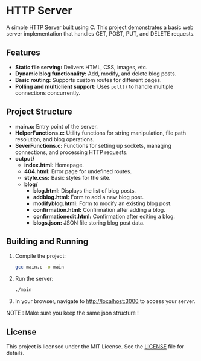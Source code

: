 # HTTP Server

A simple HTTP Server built using C. This project demonstrates a basic web server implementation that handles GET, POST, PUT, and DELETE requests.

## Features

- **Static file serving:** Delivers HTML, CSS, images, etc.
- **Dynamic blog functionality:** Add, modify, and delete blog posts.
- **Basic routing:** Supports custom routes for different pages.
- **Polling and multiclient support:** Uses `poll()` to handle multiple connections concurrently.

## Project Structure

- **main.c:** Entry point of the server.
- **HelperFunctions.c:** Utility functions for string manipulation, file path resolution, and blog operations.
- **SeverFunctions.c:** Functions for setting up sockets, managing connections, and processing HTTP requests.
- **output/** 
  - **index.html:** Homepage.
  - **404.html:** Error page for undefined routes.
  - **style.css:** Basic styles for the site.
  - **blog/**
    - **blog.html:** Displays the list of blog posts.
    - **addblog.html:** Form to add a new blog post.
    - **modifyblog.html:** Form to modify an existing blog post.
    - **confirmation.html:** Confirmation after adding a blog.
    - **confirmationedit.html:** Confirmation after editing a blog.
    - **blogs.json:** JSON file storing blog post data.

## Building and Running

1. Compile the project:
    ````sh
    gcc main.c -o main
    ````
2. Run the server:
    ````sh
    ./main
    ````
3. In your browser, navigate to [http://localhost:3000](http://localhost:3000) to access your server.

NOTE : Make sure you keep the same json structure !

## License

This project is licensed under the MIT License. See the [LICENSE](LICENSE) file for details.
```// filepath: /home/yassine/Desktop/Projects/HTTP Server/README.md
